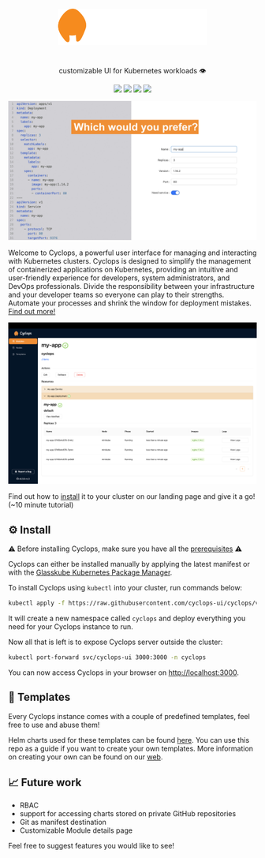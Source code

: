 <p align="center" width="100%">
<img width="60%" src="./web/static/img/cyc_bijela slova@600x.png">
<p/>
<h1></h1>
<p align="center">customizable UI for Kubernetes workloads 👁️</p>

<div align="center">
    <a href="https://github.com/cyclops-ui/cyclops/blob/main/LICENSE"><img height="20" src="https://img.shields.io/github/license/cyclops-ui/cyclops"></a>
    <a href="https://landscape.cncf.io/?item=app-definition-and-development--application-definition-image-build--cyclops"><img height="20" src="https://img.shields.io/badge/CNCF%20Landscape-5699C6"></a>
    <a href="https://github.com/cyclops-ui/cyclops/actions/workflows/web.yaml"><img height="20" src="https://github.com/cyclops-ui/cyclops/actions/workflows/web.yaml/badge.svg"></a>
    <a href="https://github.com/cyclops-ui/cyclops/actions/workflows/ci.yml"><img height="20" src="https://github.com/cyclops-ui/cyclops/actions/workflows/ci.yml/badge.svg"></a>
</div>

![which-would-you-prefer.png](web%2Fstatic%2Fimg%2Fwhich-would-you-prefer.png)

Welcome to Cyclops, a powerful user interface for managing and interacting with Kubernetes clusters. Cyclops is designed
to simplify the management of containerized applications on Kubernetes, providing an intuitive and user-friendly
experience for developers, system administrators, and DevOps professionals. Divide the responsibility between your
infrastructure and your developer teams so everyone can play to their strengths. Automate your processes and shrink
the window for deployment mistakes. [Find out more!](https://cyclops-ui.com)

![Module Overview](./web/static/img/readme-demo.png)

Find out how to [install](https://cyclops-ui.com/docs/installation/prerequisites) it to your cluster on our landing page
and give it a go! (~10 minute tutorial)

[//]: # "## :star2: Supporters"
[//]: # "<p>"
[//]: # '    <a href="https://github.com/cyclops-ui/cyclops/stargazers">'
[//]: # '        <img width="100%" src="https://reporoster.com/stars/cyclops-ui/cyclops" alt="Stargazers repo roster for @cyclops-ui/cyclops">'
[//]: # "    </a>"
[//]: # "</p>"
[//]: # "[![Forkers repo roster for @cyclops-ui/cyclops](https://reporoster.com/forks/cyclops-ui/cyclops)]"

## :gear: Install

⚠️ Before installing Cyclops, make sure you have all the [prerequisites](https://cyclops-ui.com/docs/installation/prerequisites) ⚠️

Cyclops can either be installed manually by applying the latest manifest or with the [Glasskube Kubernetes Package Manager](https://github.com/glasskube/glasskube/).

To install Cyclops using `kubectl` into your cluster, run commands below:

```bash
kubectl apply -f https://raw.githubusercontent.com/cyclops-ui/cyclops/v0.3.0/install/cyclops-install.yaml
```

It will create a new namespace called `cyclops` and deploy everything you need for your Cyclops instance to run.

Now all that is left is to expose Cyclops server outside the cluster:

```bash
kubectl port-forward svc/cyclops-ui 3000:3000 -n cyclops
```

You can now access Cyclops in your browser on [http://localhost:3000](http://localhost:3000).

## :floppy_disk: Templates

Every Cyclops instance comes with a couple of predefined templates, feel free to use and abuse them!

Helm charts used for these templates can be found [here](https://github.com/cyclops-ui/templates). You can use this repo as a guide if you want to create your own templates. More information on creating your own can be found on our [web](https://cyclops-ui.com/docs/templates/).

## :chart_with_upwards_trend: Future work

- RBAC
- support for accessing charts stored on private GitHub repositories
- Git as manifest destination
- Customizable Module details page

Feel free to suggest features you would like to see!
